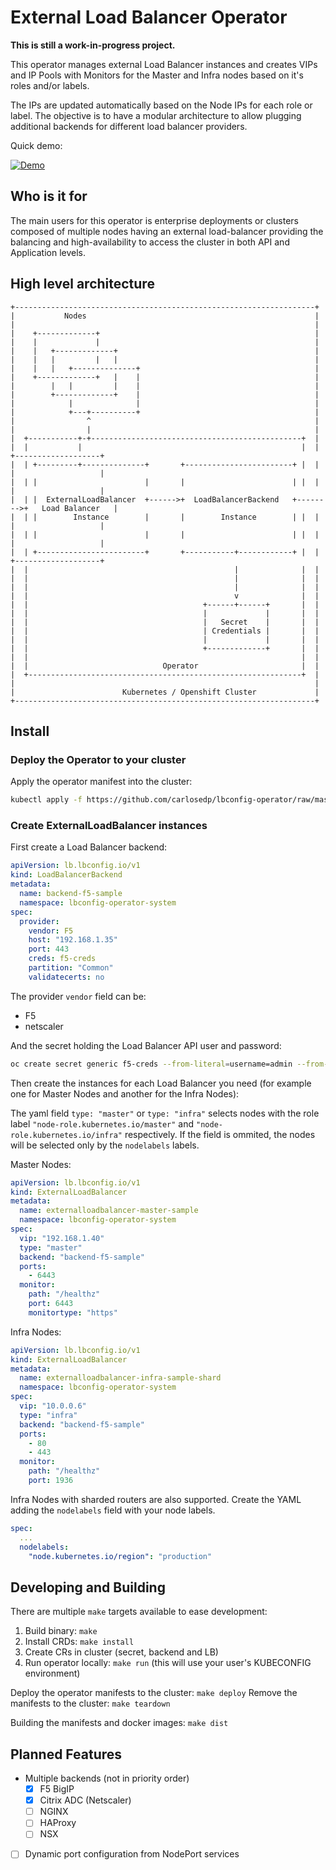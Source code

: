 # External Load Balancer Operator

**This is still a work-in-progress project.**

This operator manages external Load Balancer instances and creates VIPs and IP Pools with Monitors for the Master and Infra nodes based on it's roles and/or labels.

The IPs are updated automatically based on the Node IPs for each role or label. The objective is to have a modular architecture to allow plugging additional backends for different load balancer providers.

Quick demo:

[![Demo](https://img.youtube.com/vi/4b7oYA4nO5I/0.jpg)](https://www.youtube.com/watch?v=4b7oYA4nO5I)

## Who is it for

The main users for this operator is enterprise deployments or clusters composed of multiple nodes having an external load-balancer providing the balancing and high-availability to access the cluster in both API and Application levels.

## High level architecture

```
+-------------------------------------------------------------------+
|           Nodes                                                   |
|                                                                   |
|    +-------------+                                                |
|    |             |                                                |
|    |   +-------------+                                            |
|    |   |         |   |                                            |
|    |   |   +--------------+                                       |
|    +-------------+   |    |                                       |
|        |   |         |    |                                       |
|        +-------------+    |                                       |
|            |              |                                       |
|            +---+----------+                                       |
|                ^                                                  |
|                |                                                  |
|  +-----------+-+-----------------------------------------------+  |
|  |           |                                                 |  |    +-------------------+
|  | +---------+--------------+       +------------------------+ |  |    |                   |
|  | |                        |       |                        | |  |    |                   |
|  | |  ExternalLoadBalancer  +------>+  LoadBalancerBackend   +-------->+   Load Balancer   |
|  | |        Instance        |       |        Instance        | |  |    |                   |
|  | |                        |       |                        | |  |    |                   |
|  | +------------------------+       +-----------+------------+ |  |    +-------------------+
|  |                                              |              |  |
|  |                                              |              |  |
|  |                                              |              |  |
|  |                                              v              |  |
|  |                                       +------+------+       |  |
|  |                                       |             |       |  |
|  |                                       |   Secret    |       |  |
|  |                                       | Credentials |       |  |
|  |                                       |             |       |  |
|  |                                       +-------------+       |  |
|  |                                                             |  |
|  |                              Operator                       |  |
|  +-------------------------------------------------------------+  |
|                                                                   |
|                        Kubernetes / Openshift Cluster             |
+-------------------------------------------------------------------+

```

## Install

### Deploy the Operator to your cluster

Apply the operator manifest into the cluster:

```sh
kubectl apply -f https://github.com/carlosedp/lbconfig-operator/raw/master/manifests/deploy.yaml
```

### Create ExternalLoadBalancer instances

First create a Load Balancer backend:

```yaml
apiVersion: lb.lbconfig.io/v1
kind: LoadBalancerBackend
metadata:
  name: backend-f5-sample
  namespace: lbconfig-operator-system
spec:
  provider:
    vendor: F5
    host: "192.168.1.35"
    port: 443
    creds: f5-creds
    partition: "Common"
    validatecerts: no
```

The provider `vendor` field can be:

* F5
* netscaler

And the secret holding the Load Balancer API user and password:

```sh
oc create secret generic f5-creds --from-literal=username=admin --from-literal=password=admin123 --namespace lbconfig-operator-system
```

Then create the instances for each Load Balancer you need (for example one for Master Nodes and another for the Infra Nodes):

The yaml field `type: "master"` or `type: "infra"` selects nodes with the role label `"node-role.kubernetes.io/master"` and `"node-role.kubernetes.io/infra"` respectively. If the field is ommited, the nodes will be selected only by the `nodelabels` labels.

Master Nodes:

```yaml
apiVersion: lb.lbconfig.io/v1
kind: ExternalLoadBalancer
metadata:
  name: externalloadbalancer-master-sample
  namespace: lbconfig-operator-system
spec:
  vip: "192.168.1.40"
  type: "master"
  backend: "backend-f5-sample"
  ports:
    - 6443
  monitor:
    path: "/healthz"
    port: 6443
    monitortype: "https"
```

Infra Nodes:

```yaml
apiVersion: lb.lbconfig.io/v1
kind: ExternalLoadBalancer
metadata:
  name: externalloadbalancer-infra-sample-shard
  namespace: lbconfig-operator-system
spec:
  vip: "10.0.0.6"
  type: "infra"
  backend: "backend-f5-sample"
  ports:
    - 80
    - 443
  monitor:
    path: "/healthz"
    port: 1936
```

Infra Nodes with sharded routers are also supported. Create the YAML adding the `nodelabels` field with your node labels.

```yaml
spec:
  ...
  nodelabels:
    "node.kubernetes.io/region": "production"
```

## Developing and Building

There are multiple `make` targets available to ease development:

1. Build binary: `make`
2. Install CRDs: `make install`
3. Create CRs in cluster (secret, backend and LB)
4. Run operator locally: `make run` (this will use your user's KUBECONFIG environment)

Deploy the operator manifests to the cluster: `make deploy`
Remove the manifests to the cluster: `make teardown`

Building the manifests and docker images: `make dist`

## Planned Features

* Multiple backends (not in priority order)
  * [x] F5 BigIP
  * [x] Citrix ADC (Netscaler)
  * [ ] NGINX
  * [ ] HAProxy
  * [ ] NSX
* [ ] Dynamic port configuration from NodePort services

